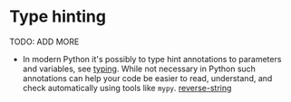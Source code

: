 # Type hinting

TODO: ADD MORE

- In modern Python it's possibly to type hint annotations to parameters and variables, see [typing](https://docs.python.org/3/library/typing.html#module-typing). While not necessary in Python such annotations can help your code be easier to read, understand, and check automatically using tools like `mypy`. [reverse-string](../exercise-concepts/reverse-string.md)
